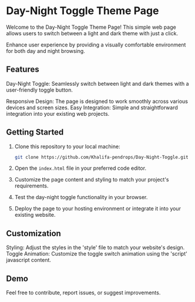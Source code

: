 # Day-Night Toggle Theme Page

Welcome to the Day-Night Toggle Theme Page! This simple web page allows users to switch between a light and dark theme with just a click. 

Enhance user experience by providing a visually comfortable environment for both day and night browsing.

## Features

Day-Night Toggle: Seamlessly switch between light and dark themes with a user-friendly toggle button.

Responsive Design: The page is designed to work smoothly across various devices and screen sizes.
Easy Integration: Simple and straightforward integration into your existing web projects.

## Getting Started

1. Clone this repository to your local machine:

    ```bash
    git clone https://github.com/Khalifa-pendrops/Day-Night-Toggle.git
    ```

2. Open the `index.html` file in your preferred code editor.

3. Customize the page content and styling to match your project's requirements.

4. Test the day-night toggle functionality in your browser.

5. Deploy the page to your hosting environment or integrate it into your existing website.


## Customization

Styling: Adjust the styles in the 'style' file to match your website's design.
Toggle Animation: Customize the toggle switch animation using the 'script' javascript content.

## Demo

Feel free to contribute, report issues, or suggest improvements.
